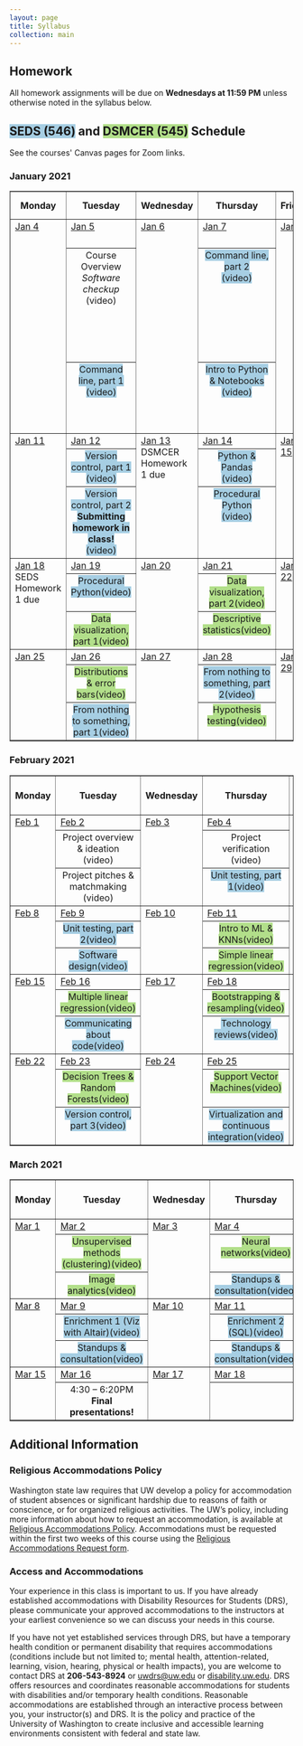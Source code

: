 ```yaml
---
layout: page
title: Syllabus
collection: main
---
```


## Homework

All homework assignments will be due on **Wednesdays at 11:59 PM** unless otherwise noted in the syllabus below.

## <span style="background-color:#a6cee3">SEDS (546)</span> and <span style="background-color:#b2df8a">DSMCER (545)</span> Schedule

See the courses' Canvas pages for Zoom links.

<!--SEDS background color: #a6cee3
DSMCER background color: #b2df8a-->


### January 2021
<table style="border-collapse: collapse; width: 100%; " border="1">
<tbody>
<tr>
<th>Monday</th>
<th>Tuesday</th>
<th>Wednesday</th>
<th>Thursday</th>
<th>Friday</th>
<th>References &amp; <br />Homework</th>
</tr>
<!-- this is a new week -->
<tr valign="top">
<td rowspan="3"><u>Jan 4</u></td>
<td rowspan="1"><u>Jan 5</u></td>
<td rowspan="3"><u>Jan 6</u></td>
<td rowspan="1"><u>Jan 7</u></td>
<td rowspan="3"><u>Jan 8</u></td>
<td rowspan="3">
<ul>
<li><a href="https://aiche.onlinelibrary.wiley.com/doi/10.1002/aic.15192">DSMCER assigned reading</a></li>
<li><a href="https://githuDIRECT.github.io/raw/master/Wi21_content/SEDS/CSE%20390%20Bash%20Command%20Reference.pdf">bash command line reference</a></li>
<li><a>DSMCER Homework 1 (Due 1/13 11:59 PM)</a></li>
<li><a><span style="background-color:#a6cee3">SEMDS Homework 1 (Due 1/18 11:59 PM)</span></a></li>
</ul>
</td>
</tr>
<tr align="center" valign="top">
	<td >Course Overview<br/><i>Software checkup</i><br/><a>(video)</a></td>
	<td ><span style="background-color:#a6cee3">Command line, part 2<br /><a>(video)</a></span></td>
</tr>
<tr align="center" valign="top">
<td ><span style="background-color:#a6cee3">Command line, part 1<br /><a>(video)</a></span></td>
<td ><span style="background-color:#a6cee3">Intro to Python &amp; Notebooks<br /><a>(video)</a></span></td>
</tr>
<!-- end of week -->
<!-- this is a new week -->
<tr valign="top">
<td rowspan="3"><u>Jan 11</u></td>
<td rowspan="1"><u>Jan 12</u></td>
<td rowspan="3"><u>Jan 13</u><br/>DSMCER Homework 1 due</td>
<td rowspan="1"><u>Jan 14</u></td>
<td rowspan="3"><u>Jan 15</u></td>
<td rowspan="3">
</td>
</tr>
<tr align="center" valign="top">
	<td ><span style="background-color:#a6cee3">Version control, part 1<br/><a>(video)</a></span></td>
	<td ><span style="background-color:#a6cee3">Python & Pandas<br /><a>(video)</a></span></td>
</tr>
<tr align="center" valign="top">
	<td ><span style="background-color:#a6cee3">Version control, part 2<br/><b>Submitting homework in class!</b><br /><a>(video)</span></a></td>
  <td ><span style="background-color:#a6cee3">Procedural Python<br /><a>(video)</a></span></td>
</tr>
<!-- end of week -->
<!-- this is a new week -->
<tr valign="top">
	<td rowspan="3"><u>Jan 18</u><br/>SEDS Homework 1 due</td>
<td rowspan="1"><u>Jan 19</u></td>
<td rowspan="3"><u>Jan 20</u></td>
<td rowspan="1"><u>Jan 21</u></td>
<td rowspan="3"><u>Jan 22</u></td>
<td rowspan="3">
</td>
</tr>
<tr align="center" valign="top">
	<td ><span style="background-color:#a6cee3">Procedural Python<a>(video)</a></span></td>
	<td ><span style="background-color:#b2df8a">Data visualization, part 2<a>(video)</a></span></td>
</tr>
<tr align="center" valign="top">
	<td ><span style="background-color:#b2df8a">Data visualization, part 1<a>(video)</a></span></td>
	<td ><span style="background-color:#b2df8a">Descriptive statistics<a>(video)</a></span></td>
</tr>
<!-- end of week -->
<!-- this is a new week -->
<tr valign="top">
<td rowspan="3"><u>Jan 25</u></td>
<td rowspan="1"><u>Jan 26</u></td>
<td rowspan="3"><u>Jan 27</u></td>
<td rowspan="1"><u>Jan 28</u></td>
<td rowspan="3"><u>Jan 29</u></td>
<td rowspan="3">
</td>
</tr>
<tr align="center" valign="top">
	<td ><span style="background-color:#b2df8a">Distributions & error bars<a>(video)</a></span></td>
	<td ><span style="background-color:#a6cee3">From nothing to something, part 2<a>(video)</a></span></td>
</tr>
<tr align="center" valign="top">
	<td ><span style="background-color:#a6cee3">From nothing to something, part 1<a>(video)</a></span></td>
	<td ><span style="background-color:#b2df8a">Hypothesis testing<a>(video)</a></span></td>
</tr>
<!-- end of week -->
</tbody>
</table>

### February 2021
<table style="border-collapse: collapse; width: 100%; " border="1">
<tbody>
<tr>
<th>Monday</th>
<th>Tuesday</th>
<th>Wednesday</th>
<th>Thursday</th>
<th>Friday</th>
<th>References &amp; <br />Homework</th>
</tr>
<!-- this is a new week -->
<tr valign="top">
<td rowspan="3"><u>Feb 1</u></td>
<td rowspan="1"><u>Feb 2</u></td>
<td rowspan="3"><u>Feb 3</u></td>
<td rowspan="1"><u>Feb 4</u></td>
<td rowspan="3"><u>Feb 5</u></td>
<td rowspan="3">
</td>
</tr>
<tr align="center" valign="top">
	<td >Project overview & ideation<br/><a>(video)</a></td>
	<td >Project verification<br /><a>(video)</a></td>
</tr>
<tr align="center" valign="top">
<td >Project pitches & matchmaking<br /><a>(video)</a></td>
<td ><span style="background-color:#a6cee3">Unit testing, part 1<a>(video)</a></span></td>
</tr>
<!-- end of week -->
<!-- this is a new week -->
<tr valign="top">
<td rowspan="3"><u>Feb 8</u></td>
<td rowspan="1"><u>Feb 9</u></td>
<td rowspan="3"><u>Feb 10</u></td>
<td rowspan="1"><u>Feb 11</u></td>
<td rowspan="3"><u>Feb 12</u></td>
<td rowspan="3">
</td>
<tr align="center" valign="top">
<td ><span style="background-color:#a6cee3">Unit testing, part 2<a>(video)</a></span></td>
	<td ><span style="background-color:#b2df8a">Intro to ML & KNNs<a>(video)</a></span></td>
</tr>
<tr align="center" valign="top">
<td ><span style="background-color:#a6cee3">Software design<a>(video)</a></span></td>
	<td ><span style="background-color:#b2df8a">Simple linear regression<a>(video)</a></span></td>
</tr>
</tr>
<!-- end of week -->
<!-- this is a new week -->
<tr valign="top">
<td rowspan="3"><u>Feb 15</u></td>
<td rowspan="1"><u>Feb 16</u></td>
<td rowspan="3"><u>Feb 17</u></td>
<td rowspan="1"><u>Feb 18</u></td>
<td rowspan="3"><u>Feb 19</u></td>
<td rowspan="3">
</td>
</tr>
<tr align="center" valign="top">
	<td ><span style="background-color:#b2df8a">Multiple linear regression<a>(video)</a></span></td>
	<td ><span style="background-color:#b2df8a">Bootstrapping & resampling<a>(video)</a></span></td>
</tr>
<tr align="center" valign="top">
<td ><span style="background-color:#a6cee3">Communicating about code<a>(video)</a></span></td>
<td ><span style="background-color:#a6cee3">Technology reviews<a>(video)</a></span></td>
</tr>
<!-- end of week -->
<!-- this is a new week -->
<tr valign="top">
<td rowspan="3"><u>Feb 22</u></td>
<td rowspan="1"><u>Feb 23</u></td>
<td rowspan="3"><u>Feb 24</u></td>
<td rowspan="1"><u>Feb 25</u></td>
<td rowspan="3"><u>Feb 26</u></td>
<td rowspan="3">
</td>
</tr>
<tr align="center" valign="top">
	<td ><span style="background-color:#b2df8a">Decision Trees & Random Forests<a>(video)</a></span></td>
	<td ><span style="background-color:#b2df8a">Support Vector Machines<a>(video)</a></span></td>
</tr>
<tr align="center" valign="top">
<td ><span style="background-color:#a6cee3">Version control, part 3<a>(video)</a></span></td>
<td ><span style="background-color:#a6cee3">Virtualization and continuous integration<a>(video)</a></span></td>
</tr>
<!-- end of week -->
</tbody>
</table>

### March 2021
<table style="border-collapse: collapse; width: 100%; " border="1">
<tbody>
<tr>
<th>Monday</th>
<th>Tuesday</th>
<th>Wednesday</th>
<th>Thursday</th>
<th>Friday</th>
<th>References &amp; <br />Homework</th>
</tr>
<!-- this is a new week -->
<tr valign="top">
<td rowspan="3"><u>Mar 1</u></td>
<td rowspan="1"><u>Mar 2</u></td>
<td rowspan="3"><u>Mar 3</u></td>
<td rowspan="1"><u>Mar 4</u></td>
<td rowspan="3"><u>Mar 5</u></td>
<td rowspan="3">
</td>
</tr>
<tr align="center" valign="top">
	<td ><span style="background-color:#b2df8a">Unsupervised methods (clustering)<a>(video)</a></span></td>
	<td ><span style="background-color:#b2df8a">Neural networks<a>(video)</a></span></td>
</tr>
<tr align="center" valign="top">
	<td ><span style="background-color:#b2df8a">Image analytics<a>(video)</a></span></td>
<td ><span style="background-color:#a6cee3">Standups & consultation<a>(video)</a></span></td>
</tr>
<!-- end of week -->
<!-- this is a new week -->
<tr valign="top">
<td rowspan="3"><u>Mar 8</u></td>
<td rowspan="1"><u>Mar 9</u></td>
<td rowspan="3"><u>Mar 10</u></td>
<td rowspan="1"><u>Mar 11</u></td>
<td rowspan="3"><u>Mar 12</u></td>
<td rowspan="3">
</td>
</tr>
<tr align="center" valign="top">
<td ><span style="background-color:#a6cee3">Enrichment 1 (Viz with Altair)<a>(video)</a></span></td>
<td ><span style="background-color:#a6cee3">Enrichment 2 (SQL)<a>(video)</a></span></td>
</tr>
<tr align="center" valign="top">
<td ><span style="background-color:#a6cee3">Standups & consultation<a>(video)</a></span></td>
<td ><span style="background-color:#a6cee3">Standups & consultation<a>(video)</a></span></td>
</tr>
<!-- end of week -->
<!-- this is a new week -->
<tr valign="top">
<td rowspan="2"><u>Mar 15</u></td>
<td rowspan="1"><u>Mar 16</u></td>
<td rowspan="2"><u>Mar 17</u></td>
<td rowspan="1"><u>Mar 18</u></td>
<td rowspan="2"><u>Mar 19</u></td>
<td rowspan="2">
</td>
</tr>
<tr align="center" valign="top">
<td >4:30 – 6:20PM<br><b>Final presentations!</b></td>
<td ></td>
</tr>
<!-- end of week -->
</tbody>
</table>

## Additional Information

### Religious Accommodations Policy
Washington state law requires that UW develop a policy for accommodation of student absences or significant hardship due to reasons of faith or conscience, or for organized religious activities. The UW’s policy, including more information about how to request an accommodation, is available at [Religious Accommodations Policy](https://registrar.washington.edu/staffandfaculty/religious-accommodations-policy/). Accommodations must be requested within the first two weeks of this course using the [Religious Accommodations Request form](https://registrar.washington.edu/students/religious-accommodations-request/).

### Access and Accommodations
Your experience in this class is important to us. If you have already established accommodations with Disability Resources for Students (DRS), please communicate your approved accommodations to the instructors at your earliest convenience so we can discuss your needs in this course.

If you have not yet established services through DRS, but have a temporary health condition or permanent disability that requires accommodations (conditions include but not limited to; mental health, attention-related, learning, vision, hearing, physical or health impacts), you are welcome to contact DRS at **206-543-8924** or <uwdrs@uw.edu> or [disability.uw.edu](http://depts.washington.edu/uwdrs/). DRS offers resources and coordinates reasonable accommodations for students with disabilities and/or temporary health conditions.  Reasonable accommodations are established through an interactive process between you, your instructor(s) and DRS.  It is the policy and practice of the University of Washington to create inclusive and accessible learning environments consistent with federal and state law.

